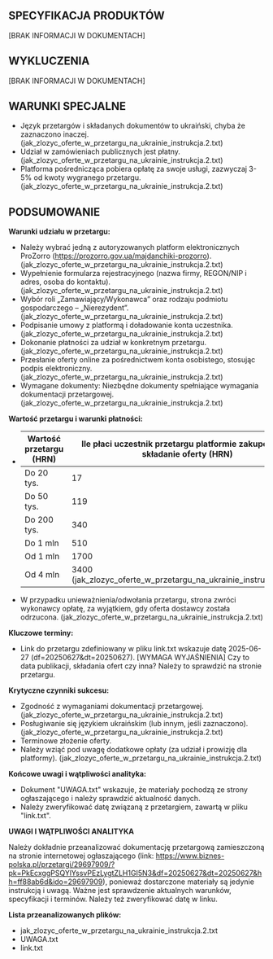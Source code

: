 ## SPECYFIKACJA PRODUKTÓW
[BRAK INFORMACJI W DOKUMENTACH]

## WYKLUCZENIA
[BRAK INFORMACJI W DOKUMENTACH]

## WARUNKI SPECJALNE
*   Język przetargów i składanych dokumentów to ukraiński, chyba że zaznaczono inaczej. (jak_zlozyc_oferte_w_przetargu_na_ukrainie_instrukcja.2.txt)
*   Udział w zamówieniach publicznych jest płatny. (jak_zlozyc_oferte_w_przetargu_na_ukrainie_instrukcja.2.txt)
*   Platforma pośrednicząca pobiera opłatę za swoje usługi, zazwyczaj 3-5% od kwoty wygranego przetargu. (jak_zlozyc_oferte_w_przetargu_na_ukrainie_instrukcja.2.txt)

## PODSUMOWANIE

**Warunki udziału w przetargu:**

*   Należy wybrać jedną z autoryzowanych platform elektronicznych ProZorro (https://prozorro.gov.ua/majdanchiki-prozorro). (jak_zlozyc_oferte_w_przetargu_na_ukrainie_instrukcja.2.txt)
*   Wypełnienie formularza rejestracyjnego (nazwa firmy, REGON/NIP i adres, osoba do kontaktu). (jak_zlozyc_oferte_w_przetargu_na_ukrainie_instrukcja.2.txt)
*   Wybór roli „Zamawiający/Wykonawca” oraz rodzaju podmiotu gospodarczego – „Nierezydent”. (jak_zlozyc_oferte_w_przetargu_na_ukrainie_instrukcja.2.txt)
*   Podpisanie umowy z platformą i doładowanie konta uczestnika. (jak_zlozyc_oferte_w_przetargu_na_ukrainie_instrukcja.2.txt)
*   Dokonanie płatności za udział w konkretnym przetargu. (jak_zlozyc_oferte_w_przetargu_na_ukrainie_instrukcja.2.txt)
*   Przesłanie oferty online za pośrednictwem konta osobistego, stosując podpis elektroniczny. (jak_zlozyc_oferte_w_przetargu_na_ukrainie_instrukcja.2.txt)
*   Wymagane dokumenty: Niezbędne dokumenty spełniające wymagania dokumentacji przetargowej. (jak_zlozyc_oferte_w_przetargu_na_ukrainie_instrukcja.2.txt)

**Wartość przetargu i warunki płatności:**

*   Wartość przetargu (HRN) | Ile płaci uczestnik przetargu platformie zakupowej za składanie oferty (HRN)
    ---|---
    Do 20 tys. | 17
    Do 50 tys. | 119
    Do 200 tys. | 340
    Do 1 mln | 510
    Od 1 mln | 1700
    Od 4 mln | 3400 (jak_zlozyc_oferte_w_przetargu_na_ukrainie_instrukcja.2.txt)

*   W przypadku unieważnienia/odwołania przetargu, strona zwróci wykonawcy opłatę, za wyjątkiem, gdy oferta dostawcy została odrzucona. (jak_zlozyc_oferte_w_przetargu_na_ukrainie_instrukcja.2.txt)

**Kluczowe terminy:**

*   Link do przetargu zdefiniowany w pliku link.txt wskazuje datę 2025-06-27 (df=20250627&dt=20250627). [WYMAGA WYJAŚNIENIA] Czy to data publikacji, składania ofert czy inna? Należy to sprawdzić na stronie przetargu.

**Krytyczne czynniki sukcesu:**

*   Zgodność z wymaganiami dokumentacji przetargowej. (jak_zlozyc_oferte_w_przetargu_na_ukrainie_instrukcja.2.txt)
*   Posługiwanie się językiem ukraińskim (lub innym, jeśli zaznaczono). (jak_zlozyc_oferte_w_przetargu_na_ukrainie_instrukcja.2.txt)
*   Terminowe złożenie oferty.
*   Należy wziąć pod uwagę dodatkowe opłaty (za udział i prowizję dla platformy). (jak_zlozyc_oferte_w_przetargu_na_ukrainie_instrukcja.2.txt)

**Końcowe uwagi i wątpliwości analityka:**

*   Dokument "UWAGA.txt" wskazuje, że materiały pochodzą ze strony ogłaszającego i należy sprawdzić aktualność danych.
*   Należy zweryfikować datę związaną z przetargiem, zawartą w pliku "link.txt".

**UWAGI I WĄTPLIWOŚCI ANALITYKA**

Należy dokładnie przeanalizować dokumentację przetargową zamieszczoną na stronie internetowej ogłaszającego (link: https://www.biznes-polska.pl/przetargi/29697909/?pk=PkEcxggPSQYlYssvPEzLygtZLH1GI5N3&df=20250627&dt=20250627&hh=ff88ab6d&ido=29697909), ponieważ dostarczone materiały są jedynie instrukcją i uwagą. Ważne jest sprawdzenie aktualnych warunków, specyfikacji i terminów. Należy też zweryfikować datę w linku.

**Lista przeanalizowanych plików:**

*   jak_zlozyc_oferte_w_przetargu_na_ukrainie_instrukcja.2.txt
*   UWAGA.txt
*   link.txt
